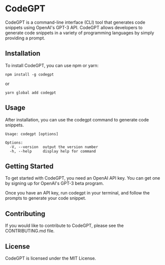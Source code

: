 # CodeGPT

CodeGPT is a command-line interface (CLI) tool that generates code snippets using OpenAI's GPT-3 API. CodeGPT allows developers to generate code snippets in a variety of programming languages by simply providing a prompt.

## Installation

To install CodeGPT, you can use npm or yarn:

```
npm install -g codegpt
```

or

```
yarn global add codegpt
```

## Usage

After installation, you can use the codegpt command to generate code snippets.

```
Usage: codegpt [options]

Options:
  -V, --version  output the version number
  -h, --help     display help for command
```

## Getting Started

To get started with CodeGPT, you need an OpenAI API key. You can get one by signing up for OpenAI's GPT-3 beta program.

Once you have an API key, run codegpt in your terminal, and follow the prompts to generate your code snippet.

## Contributing

If you would like to contribute to CodeGPT, please see the CONTRIBUTING.md file.

## License

CodeGPT is licensed under the MIT License.
